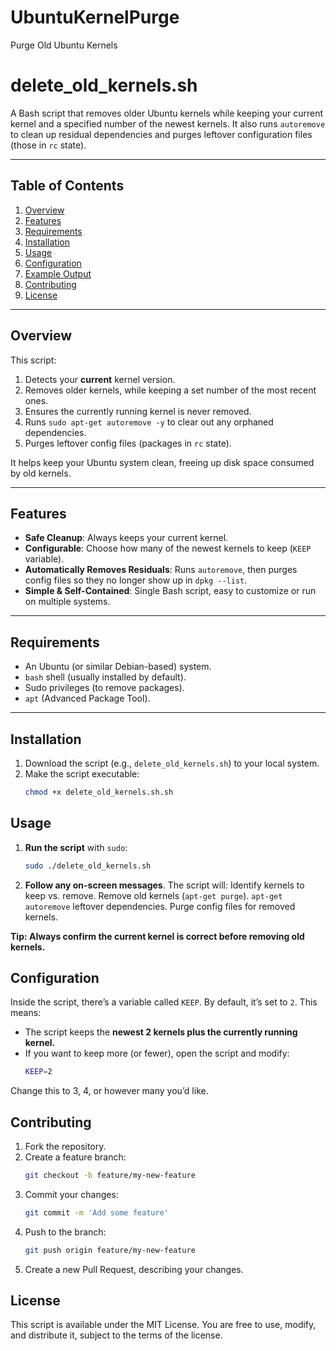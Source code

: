 # UbuntuKernelPurge
Purge Old Ubuntu Kernels

# delete_old_kernels.sh

A Bash script that removes older Ubuntu kernels while keeping your current kernel and a specified number of the newest kernels. It also runs `autoremove` to clean up residual dependencies and purges leftover configuration files (those in `rc` state).

---

## Table of Contents

1. [Overview](#overview)  
2. [Features](#features)  
3. [Requirements](#requirements)  
4. [Installation](#installation)  
5. [Usage](#usage)  
6. [Configuration](#configuration)  
7. [Example Output](#example-output)  
8. [Contributing](#contributing)  
9. [License](#license)  

---

## Overview

This script:

1. Detects your **current** kernel version.  
2. Removes older kernels, while keeping a set number of the most recent ones.  
3. Ensures the currently running kernel is never removed.  
4. Runs `sudo apt-get autoremove -y` to clear out any orphaned dependencies.  
5. Purges leftover config files (packages in `rc` state).

It helps keep your Ubuntu system clean, freeing up disk space consumed by old kernels.

---

## Features

- **Safe Cleanup**: Always keeps your current kernel.  
- **Configurable**: Choose how many of the newest kernels to keep (`KEEP` variable).  
- **Automatically Removes Residuals**: Runs `autoremove`, then purges config files so they no longer show up in `dpkg --list`.  
- **Simple & Self-Contained**: Single Bash script, easy to customize or run on multiple systems.

---

## Requirements

- An Ubuntu (or similar Debian-based) system.  
- `bash` shell (usually installed by default).  
- Sudo privileges (to remove packages).  
- `apt` (Advanced Package Tool).

---

## Installation

1. Download the script (e.g., `delete_old_kernels.sh`) to your local system.  
2. Make the script executable:  
   ```bash
   chmod +x delete_old_kernels.sh.sh

## Usage

1. **Run the script** with `sudo`:
   ```bash
   sudo ./delete_old_kernels.sh

2. **Follow any on-screen messages**. The script will:
Identify kernels to keep vs. remove.
Remove old kernels (`apt-get purge`).
`apt-get autoremove` leftover dependencies.
Purge config files for removed kernels.

**Tip: Always confirm the current kernel is correct before removing old kernels.**

## Configuration

Inside the script, there’s a variable called `KEEP`. By default, it’s set to `2`. This means:

- The script keeps the **newest 2 kernels plus the currently running kernel.**
- If you want to keep more (or fewer), open the script and modify:
   ```bash
   KEEP=2

Change this to 3, 4, or however many you’d like.

## Contributing

1. Fork the repository.
2. Create a feature branch:
   ```bash
   git checkout -b feature/my-new-feature
3. Commit your changes:
   ```bash
   git commit -m 'Add some feature'
4. Push to the branch:
   ```bash
   git push origin feature/my-new-feature
5. Create a new Pull Request, describing your changes.

## License
This script is available under the MIT License. You are free to use, modify, and distribute it, subject to the terms of the license.


